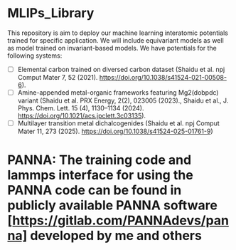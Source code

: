 # MLIPs_Library
This repository is aim to deploy our machine learning interatomic potentials trained for specific application. 
We will include equivariant models as well as model trained on invariant-based models. We have potentials for the following systems:

- [ ] Elemental carbon trained on diversed carbon dataset (Shaidu et al. npj Comput Mater 7, 52 (2021). https://doi.org/10.1038/s41524-021-00508-6).
- [ ] Amine-appended metal-organic frameworks featuring Mg2(dobpdc) variant (Shaidu et al. PRX Energy, 2(2), 023005 (2023)., Shaidu et al., J. Phys. Chem. Lett. 15 (4), 1130–1134 (2024). https://doi.org/10.1021/acs.jpclett.3c03135).
- [ ] Multilayer transition metal dichalcogenides (Shaidu et al. npj Comput Mater 11, 273 (2025). https://doi.org/10.1038/s41524-025-01761-9)

# PANNA: The training code and lammps interface for using the PANNA code can be found in publicly available PANNA software [https://gitlab.com/PANNAdevs/panna] developed by me and others
